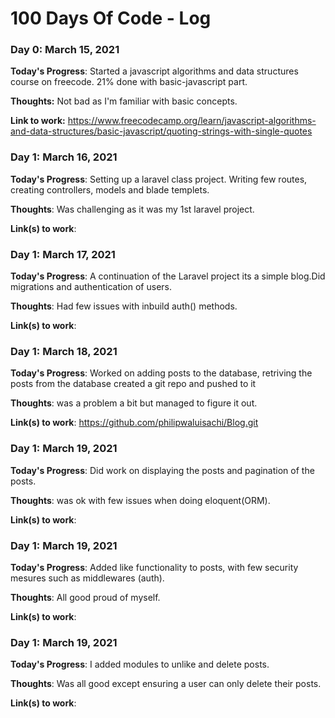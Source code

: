 # 100 Days Of Code - Log

### Day 0: March 15, 2021 

**Today's Progress**: Started a javascript algorithms and data structures course on freecode. 21% done with basic-javascript part.

**Thoughts:** Not bad as I'm familiar with basic concepts.

**Link to work:** https://www.freecodecamp.org/learn/javascript-algorithms-and-data-structures/basic-javascript/quoting-strings-with-single-quotes

### Day 1: March 16, 2021

**Today's Progress**: Setting up a laravel class project. Writing few routes, creating controllers, models and blade templets.

**Thoughts**: Was challenging as it was my 1st laravel project.

**Link(s) to work**: 

### Day 1: March 17, 2021

**Today's Progress**: A continuation of the Laravel project its a simple blog.Did migrations and authentication of users.

**Thoughts**: Had few issues with inbuild auth() methods.

**Link(s) to work**: 

### Day 1: March 18, 2021

**Today's Progress**:  Worked on adding posts to the database, retriving the posts from the database created a git repo and pushed to it

**Thoughts**: was a problem  a bit but managed to figure it out.

**Link(s) to work**: https://github.com/philipwaluisachi/Blog.git

### Day 1: March 19, 2021

**Today's Progress**: Did work on displaying the posts and pagination of the posts. 

**Thoughts**: was ok with few issues when doing eloquent(ORM).

**Link(s) to work**: 

### Day 1: March 19, 2021

**Today's Progress**: Added like functionality to posts, with few security mesures such as middlewares (auth). 

**Thoughts**: All good proud of myself.

**Link(s) to work**: 


### Day 1: March 19, 2021

**Today's Progress**: I added modules to unlike and delete posts.

**Thoughts**: Was all good except ensuring a user can only delete their posts.

**Link(s) to work**: 


